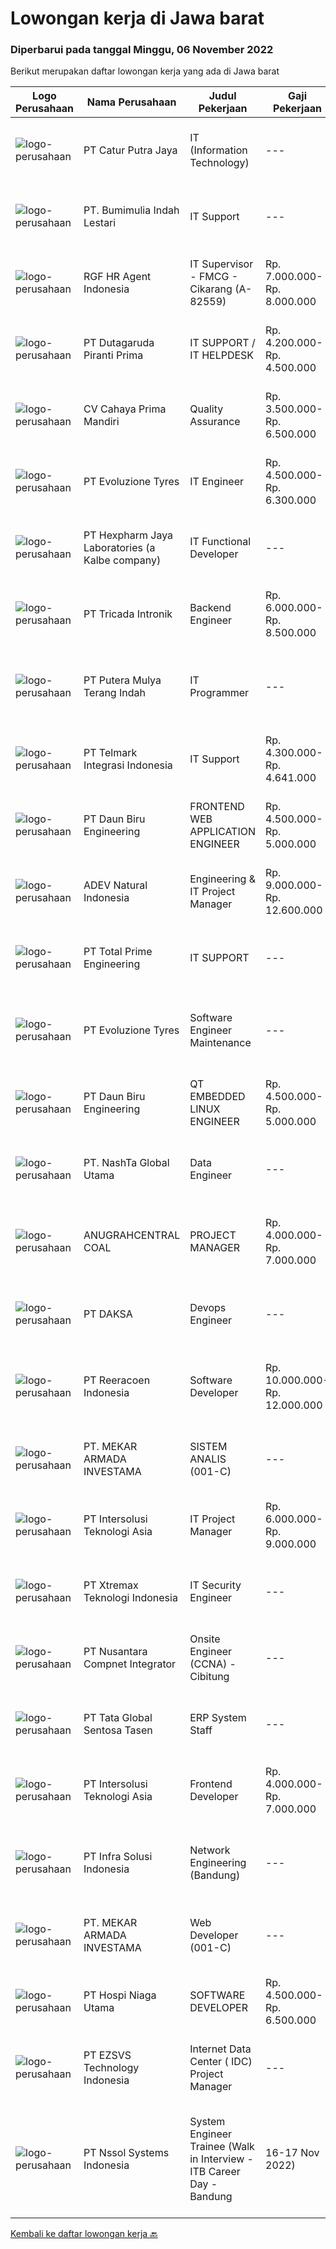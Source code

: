 
  # Lowongan kerja di Jawa barat

  ### Diperbarui pada tanggal Minggu, 06 November 2022

  Berikut merupakan daftar lowongan kerja yang ada di Jawa barat

  |Logo Perusahaan | Nama Perusahaan | Judul Pekerjaan | Gaji Pekerjaan | Lokasi | Deskripsi | Tanggal diunggah | Pranala |
  | -------------- | --------------- | --------------- | --------- | --------- | -------------- | ------- | ----------- |
  |![logo-perusahaan](https://image-service-cdn.seek.com.au/eaf1f8c9832d0804c42d28e1980546b013be9d62/ee4dce1061f3f616224767ad58cb2fc751b8d2dc)|PT Catur Putra Jaya|IT (Information Technology)|---|Bekasi|Deskripsi Pekerjaan: Melakukan pemeliharaan Software dan hardware komputer Menginstalasi software dan hardware komputer Menginstalasi dan...|Jumat, 04 November 2022|https://www.jobstreet.co.id/id/job/it-information-technology-4094602?token=0~41613855-350c-497d-9527-ab2e87a91654&sectionRank=1&jobId=jobstreet-id-job-4094602|
|![logo-perusahaan](https://image-service-cdn.seek.com.au/4e866234c521e017c094f1f9b95211cf41e7e0cb/ee4dce1061f3f616224767ad58cb2fc751b8d2dc)|PT. Bumimulia Indah Lestari|IT Support|---|Cikarang|Tugas Utama : Memberikan support IT yang baik terhadap user Membantu masalah operasional IT Mendokumentasikan operasional IT agar mudah dianalisa...|Kamis, 03 November 2022|https://www.jobstreet.co.id/id/job/it-support-4093117?token=0~41613855-350c-497d-9527-ab2e87a91654&sectionRank=2&jobId=jobstreet-id-job-4093117|
|![logo-perusahaan](https://image-service-cdn.seek.com.au/d5868152525c083dcbedb1aa22a408e592bdf7d2/ee4dce1061f3f616224767ad58cb2fc751b8d2dc)|RGF HR Agent Indonesia|IT Supervisor - FMCG - Cikarang (A-82559)|Rp. 7.000.000-Rp. 8.000.000|Cikarang|About The Company: The working venue is in Cikarang. Our client is a Japanese FMCG company. Currently, they are looking for IT Supervisor. Job...|Jumat, 04 November 2022|https://www.jobstreet.co.id/id/job/it-supervisor-fmcg-cikarang-a-82559-4093846?token=0~41613855-350c-497d-9527-ab2e87a91654&sectionRank=3&jobId=jobstreet-id-job-4093846|
|![logo-perusahaan](https://image-service-cdn.seek.com.au/eb343509fc34a63efed4afcff5773d5dcd423dda/ee4dce1061f3f616224767ad58cb2fc751b8d2dc)|PT Dutagaruda Piranti Prima|IT SUPPORT / IT HELPDESK|Rp. 4.200.000-Rp. 4.500.000|Bogor|Ensuring the software can run properly Support user for first layer of IT Operation Diagnose Hardware / Software Fault, Solve Technical and...|Rabu, 02 November 2022|https://www.jobstreet.co.id/id/job/it-support-it-helpdesk-4091552?token=0~41613855-350c-497d-9527-ab2e87a91654&sectionRank=4&jobId=jobstreet-id-job-4091552|
|![logo-perusahaan](https://image-service-cdn.seek.com.au/aa048b46f22645d9283cd413356b7fae886b03b9/ee4dce1061f3f616224767ad58cb2fc751b8d2dc)|CV Cahaya Prima Mandiri|Quality Assurance|Rp. 3.500.000-Rp. 6.500.000|Cirebon|Tugas pekerjaan Bertanggung jawab atas pengendalian seluruh dokumen Company Management System Bertanggung jawab atas dokumentasi hasil audit internal...|Sabtu, 05 November 2022|https://www.jobstreet.co.id/id/job/quality-assurance-4095054?token=0~41613855-350c-497d-9527-ab2e87a91654&sectionRank=5&jobId=jobstreet-id-job-4095054|
|![logo-perusahaan](https://image-service-cdn.seek.com.au/d415ba5fb171e50c979c559d0b4da95ed97782a1/ee4dce1061f3f616224767ad58cb2fc751b8d2dc)|PT Evoluzione Tyres|IT Engineer|Rp. 4.500.000-Rp. 6.300.000|Jawa Barat|Requirements: Candidate must possess at least Bachelor's Degree in Information Technology from Reputable University At least 1 Year of working...|Jumat, 04 November 2022|https://www.jobstreet.co.id/id/job/it-engineer-4094401?token=0~41613855-350c-497d-9527-ab2e87a91654&sectionRank=6&jobId=jobstreet-id-job-4094401|
|![logo-perusahaan](https://image-service-cdn.seek.com.au/8e94bb099ec7d7b74ebc5b40591f4b9967b2b204/ee4dce1061f3f616224767ad58cb2fc751b8d2dc)|PT Hexpharm Jaya Laboratories (a Kalbe company)|IT Functional Developer|---|Bekasi|Requirements: Bachelor degree in Information Technology, Information System &amp; Computer. Experience over 1 year of fresh graduate are welcome Have...|Jumat, 04 November 2022|https://www.jobstreet.co.id/id/job/it-functional-developer-4094885?token=0~41613855-350c-497d-9527-ab2e87a91654&sectionRank=7&jobId=jobstreet-id-job-4094885|
|![logo-perusahaan](https://image-service-cdn.seek.com.au/f59ae2c18bc86d08afe0fb5316a394830659e2c6/ee4dce1061f3f616224767ad58cb2fc751b8d2dc)|PT Tricada Intronik|Backend Engineer|Rp. 6.000.000-Rp. 8.500.000|Bandung|What will you do: Work closely with the senior backend engineer to solve business problems and needs, create a product roadmap, and contribute...|Sabtu, 05 November 2022|https://www.jobstreet.co.id/id/job/backend-engineer-4076298?token=0~41613855-350c-497d-9527-ab2e87a91654&sectionRank=8&jobId=jobstreet-id-job-4076298|
|![logo-perusahaan](https://image-service-cdn.seek.com.au/f58b134254410170b6684005db1ca8ec45db7476/ee4dce1061f3f616224767ad58cb2fc751b8d2dc)|PT Putera Mulya Terang Indah|IT Programmer|---|Bandung|Dicari: D3/S1 Teknik Informatika/Teknik Komputer/Ilmu Komputer. Menguasai Web based Programming Python, java, JavaScript, PHP(Codeigniter), C++, HTML....|Jumat, 04 November 2022|https://www.jobstreet.co.id/id/job/it-programmer-4081664?token=0~41613855-350c-497d-9527-ab2e87a91654&sectionRank=9&jobId=jobstreet-id-job-4081664|
|![logo-perusahaan](https://image-service-cdn.seek.com.au/97ce936c35f78ccdabdcbf04e87daf89523db485/ee4dce1061f3f616224767ad58cb2fc751b8d2dc)|PT Telmark Integrasi Indonesia|IT Support|Rp. 4.300.000-Rp. 4.641.000|Depok|PT Telmark Integrasi Indonesia membuka lowongan untuk posisi IT Support untuk penempatan Depok dengan kualifikasi : Usia maksimal 35 tahun...|Rabu, 02 November 2022|https://www.jobstreet.co.id/id/job/it-support-4090868?token=0~41613855-350c-497d-9527-ab2e87a91654&sectionRank=10&jobId=jobstreet-id-job-4090868|
|![logo-perusahaan](https://image-service-cdn.seek.com.au/d787d278f47a6254081e832bfb5cc9421805151d/ee4dce1061f3f616224767ad58cb2fc751b8d2dc)|PT Daun Biru Engineering|FRONTEND WEB APPLICATION ENGINEER|Rp. 4.500.000-Rp. 5.000.000|Depok|Daun Biru Engineering adalah perusahaan perawatan maju untuk industri, baik hardware, software maupun maintenance-services. Sedang membutuhkan...|Sabtu, 05 November 2022|https://www.jobstreet.co.id/id/job/frontend-web-application-engineer-4076147?token=0~41613855-350c-497d-9527-ab2e87a91654&sectionRank=11&jobId=jobstreet-id-job-4076147|
|![logo-perusahaan](https://image-service-cdn.seek.com.au/4875e9a0ac916018c809a8c7e10aefef89a01a86/ee4dce1061f3f616224767ad58cb2fc751b8d2dc)|ADEV Natural Indonesia|Engineering & IT Project Manager|Rp. 9.000.000-Rp. 12.600.000|Bogor|KUALIFIKASI Pendidikan formal minimal S1 dalam bidang teknik mesin / elektro manajemen proyek Pengalaman minimal 3 tahun sebagai Assisten Manager /...|Rabu, 02 November 2022|https://www.jobstreet.co.id/id/job/engineering-it-project-manager-4090307?token=0~41613855-350c-497d-9527-ab2e87a91654&sectionRank=12&jobId=jobstreet-id-job-4090307|
|![logo-perusahaan](https://image-service-cdn.seek.com.au/9fd5f14bf533c12de9fe5f9bdd02c688346bccaf/ee4dce1061f3f616224767ad58cb2fc751b8d2dc)|PT Total Prime Engineering|IT SUPPORT|---|Cikarang|Responsibilities: Respond phone, email from customer with applied SLA IT Support (Level-1) by phone or email or remote support Update progress...|Rabu, 02 November 2022|https://www.jobstreet.co.id/id/job/it-support-4090142?token=0~41613855-350c-497d-9527-ab2e87a91654&sectionRank=13&jobId=jobstreet-id-job-4090142|
|![logo-perusahaan](https://image-service-cdn.seek.com.au/d415ba5fb171e50c979c559d0b4da95ed97782a1/ee4dce1061f3f616224767ad58cb2fc751b8d2dc)|PT Evoluzione Tyres|Software Engineer Maintenance|---|Jawa Barat|Requirements : Candidate must possess Bachelor degree in Engineering (Electrical/Electronic/Mechatronics) or equivalent. At least 3 Year(s) of working...|Sabtu, 05 November 2022|https://www.jobstreet.co.id/id/job/software-engineer-maintenance-4084076?token=0~41613855-350c-497d-9527-ab2e87a91654&sectionRank=14&jobId=jobstreet-id-job-4084076|
|![logo-perusahaan](https://image-service-cdn.seek.com.au/4493c57ec5adebd16ff506014b2071b3008ab618/ee4dce1061f3f616224767ad58cb2fc751b8d2dc)|PT Daun Biru Engineering|QT EMBEDDED LINUX ENGINEER|Rp. 4.500.000-Rp. 5.000.000|Depok|Daun Biru Engineering adalah perusahaan perawatan maju untuk industri, baik hardware, software maupun maintenance-services. Sedang membutuhkan...|Sabtu, 05 November 2022|https://www.jobstreet.co.id/id/job/qt-embedded-linux-engineer-4076135?token=0~41613855-350c-497d-9527-ab2e87a91654&sectionRank=15&jobId=jobstreet-id-job-4076135|
|![logo-perusahaan](https://image-service-cdn.seek.com.au/e2400b5220ae88620452f1fc650fe14ea025f0f5/ee4dce1061f3f616224767ad58cb2fc751b8d2dc)|PT. NashTa Global Utama|Data Engineer|---|Depok|Requirement: Proven Experience in Data Engineer Familiar with ETL Tools and Data Management Familiar SQL, PL/SQL Familiar Data Management Familiar...|Sabtu, 05 November 2022|https://www.jobstreet.co.id/id/job/data-engineer-4076646?token=0~41613855-350c-497d-9527-ab2e87a91654&sectionRank=16&jobId=jobstreet-id-job-4076646|
|![logo-perusahaan](https://i.ibb.co/sqvTCh9/112815900-stock-vector-no-image-available-icon-flat-vector.webp)|ANUGRAHCENTRAL COAL|PROJECT MANAGER|Rp. 4.000.000-Rp. 7.000.000|Cirebon|Tugas dan Tanggungjawab : Menguasai teknik-teknik manajemen project secara umum Menguasai teknik presentasi dan negosiasi. Menguasai seluruh ms.office...|Jumat, 04 November 2022|https://www.jobstreet.co.id/id/job/project-manager-4093876?token=0~41613855-350c-497d-9527-ab2e87a91654&sectionRank=17&jobId=jobstreet-id-job-4093876|
|![logo-perusahaan](https://image-service-cdn.seek.com.au/a94504a489ba2c800804a637a6faa49967276d16/ee4dce1061f3f616224767ad58cb2fc751b8d2dc)|PT DAKSA|Devops Engineer|---|Bandung|Responbilities : Setup server and network for application system, including hardening &amp; security, high availibility, and Cl &amp; CD Pipeline....|Sabtu, 05 November 2022|https://www.jobstreet.co.id/id/job/devops-engineer-4077334?token=0~41613855-350c-497d-9527-ab2e87a91654&sectionRank=18&jobId=jobstreet-id-job-4077334|
|![logo-perusahaan](https://image-service-cdn.seek.com.au/d33bd8dd71322db8ea58cab3a99c9a2f44aec216/ee4dce1061f3f616224767ad58cb2fc751b8d2dc)|PT Reeracoen Indonesia|Software Developer|Rp. 10.000.000-Rp. 12.000.000|Depok|SOFTWARE R&amp;D ENGINEERING (DEPOK) [51813]COMPANY CATEGORY: Japanese Electronics Manufacturing JOB SUMMARY: Software R&amp;D/Engineering Android...|Jumat, 04 November 2022|https://www.jobstreet.co.id/id/job/software-developer-4094636?token=0~41613855-350c-497d-9527-ab2e87a91654&sectionRank=19&jobId=jobstreet-id-job-4094636|
|![logo-perusahaan](https://image-service-cdn.seek.com.au/ea3878530020faff4976260b03db0b82d422eb8b/ee4dce1061f3f616224767ad58cb2fc751b8d2dc)|PT. MEKAR ARMADA INVESTAMA|SISTEM ANALIS (001-C)|---|Bekasi|PT Mekar Armada Jaya berkembang sebagai salah satu perusahaan karoseri terbesar di Asia Tenggara. Selama lebih dari 40 tahun, perusahaan berkomitmen...|Jumat, 04 November 2022|https://www.jobstreet.co.id/id/job/sistem-analis-001-c-4094102?token=0~41613855-350c-497d-9527-ab2e87a91654&sectionRank=20&jobId=jobstreet-id-job-4094102|
|![logo-perusahaan](https://image-service-cdn.seek.com.au/f715d3e393651de2fe5a9214d72612dd30f629b2/ee4dce1061f3f616224767ad58cb2fc751b8d2dc)|PT Intersolusi Teknologi Asia|IT Project Manager|Rp. 6.000.000-Rp. 9.000.000|Bandung|Responsibilities: Establish a project and product management office (PMO), direct and coordinate the utilization of resources across divisions of the...|Kamis, 03 November 2022|https://www.jobstreet.co.id/id/job/it-project-manager-4072919?token=0~41613855-350c-497d-9527-ab2e87a91654&sectionRank=21&jobId=jobstreet-id-job-4072919|
|![logo-perusahaan](https://image-service-cdn.seek.com.au/ce74a79d8ea261e54cdae65dc8035221535675cf/ee4dce1061f3f616224767ad58cb2fc751b8d2dc)|PT Xtremax Teknologi Indonesia|IT Security Engineer|---|Bandung|We are looking for an experienced and knowledgeable IT Security Governance to join our Security Engineer team. You will be responsible for the...|Kamis, 03 November 2022|https://www.jobstreet.co.id/id/job/it-security-engineer-4072720?token=0~41613855-350c-497d-9527-ab2e87a91654&sectionRank=22&jobId=jobstreet-id-job-4072720|
|![logo-perusahaan](https://image-service-cdn.seek.com.au/faf1379cb2f8ff5c87162dc20c60c0d2f63dba1c/ee4dce1061f3f616224767ad58cb2fc751b8d2dc)|PT Nusantara Compnet Integrator|Onsite Engineer (CCNA) - Cibitung|---|Bekasi|Job Descriptions : Analyze customer needs Provide solutions and give recommendations to the customer according to their needs Preventive and...|Jumat, 04 November 2022|https://www.jobstreet.co.id/id/job/onsite-engineer-ccna-cibitung-4094575?token=0~41613855-350c-497d-9527-ab2e87a91654&sectionRank=23&jobId=jobstreet-id-job-4094575|
|![logo-perusahaan](https://image-service-cdn.seek.com.au/7c2f5e441cfdc00a92d72206fa726d44fd2c2ba0/ee4dce1061f3f616224767ad58cb2fc751b8d2dc)|PT Tata Global Sentosa Tasen|ERP System Staff|---|Jawa Barat|Spesifikasi : Mengerti komputer, diutamakan komputer akuntasi dan ERP System Minimal lulusan D3 Dapat bekerja sama dengan tim dan individu Gesit,...|Rabu, 02 November 2022|https://www.jobstreet.co.id/id/job/erp-system-staff-4078080?token=0~41613855-350c-497d-9527-ab2e87a91654&sectionRank=24&jobId=jobstreet-id-job-4078080|
|![logo-perusahaan](https://image-service-cdn.seek.com.au/f715d3e393651de2fe5a9214d72612dd30f629b2/ee4dce1061f3f616224767ad58cb2fc751b8d2dc)|PT Intersolusi Teknologi Asia|Frontend Developer|Rp. 4.000.000-Rp. 7.000.000|Jakarta Raya|Responsibilities :Your duties will include (but will not be limited to): Performing or directing website updates. Developing, maintaining and...|Jumat, 04 November 2022|https://www.jobstreet.co.id/id/job/frontend-developer-4081468?token=0~41613855-350c-497d-9527-ab2e87a91654&sectionRank=25&jobId=jobstreet-id-job-4081468|
|![logo-perusahaan](https://image-service-cdn.seek.com.au/1d28508741a18a8787327f3864aa8fb63be75845/ee4dce1061f3f616224767ad58cb2fc751b8d2dc)|PT Infra Solusi Indonesia|Network Engineering (Bandung)|---|Bandung|• Maksimal 35 Tahun• Min. D3 dari Teknik Komputer dan Sistem Informasi• Min. 1 tahun pengalaman sebagai Technical Support• Memiliki kemampuan dan...|Rabu, 02 November 2022|https://www.jobstreet.co.id/id/job/network-engineering-bandung-4090574?token=0~41613855-350c-497d-9527-ab2e87a91654&sectionRank=26&jobId=jobstreet-id-job-4090574|
|![logo-perusahaan](https://image-service-cdn.seek.com.au/ea3878530020faff4976260b03db0b82d422eb8b/ee4dce1061f3f616224767ad58cb2fc751b8d2dc)|PT. MEKAR ARMADA INVESTAMA|Web Developer (001-C)|---|Bekasi|PT Mekar Armada Jaya berkembang sebagai salah satu perusahaan karoseri terbesar di Asia Tenggara. Selama lebih dari 40 tahun, perusahaan berkomitmen...|Jumat, 04 November 2022|https://www.jobstreet.co.id/id/job/web-developer-001-c-4094150?token=0~41613855-350c-497d-9527-ab2e87a91654&sectionRank=27&jobId=jobstreet-id-job-4094150|
|![logo-perusahaan](https://image-service-cdn.seek.com.au/c20a40111addd693b14bab523974c8085c63922f/ee4dce1061f3f616224767ad58cb2fc751b8d2dc)|PT Hospi Niaga Utama|SOFTWARE DEVELOPER|Rp. 4.500.000-Rp. 6.500.000|Bandung|Kualifikasi: Maksimal 30 tahun Pendidikan Minimal S1 Jurusan Teknik Informatika, Informasi Teknologi atau Sistem Informasi Berpengalam minimal 1 tahun...|Jumat, 04 November 2022|https://www.jobstreet.co.id/id/job/software-developer-4082613?token=0~41613855-350c-497d-9527-ab2e87a91654&sectionRank=28&jobId=jobstreet-id-job-4082613|
|![logo-perusahaan](https://image-service-cdn.seek.com.au/222ef7f904e92ed3cfb7de4aed6e07aa06164392/ee4dce1061f3f616224767ad58cb2fc751b8d2dc)|PT EZSVS Technology Indonesia|Internet Data Center ( IDC) Project Manager|---|Jakarta Raya|Qualification : University graduate, proficient in English, able to communicate with the headquarters. Can Speak mandarin will be have plus More than...|Kamis, 03 November 2022|https://www.jobstreet.co.id/id/job/internet-data-center-idc-project-manager-4079712?token=0~41613855-350c-497d-9527-ab2e87a91654&sectionRank=29&jobId=jobstreet-id-job-4079712|
|![logo-perusahaan](https://image-service-cdn.seek.com.au/79505d4fb40d00b83f6fa36deeb6390095b4b0ea/ee4dce1061f3f616224767ad58cb2fc751b8d2dc)|PT Nssol Systems Indonesia|System Engineer Trainee (Walk in Interview - ITB Career Day - Bandung | 16-17 Nov 2022)|---|Jakarta Pusat|Purpose of the position:System Engineer for system development project such as ERP implementation and scratch system.Qualification: Fresh Graduate or...|Rabu, 02 November 2022|https://www.jobstreet.co.id/id/job/system-engineer-trainee-walk-in-interview-itb-career-day-bandung-%7C-16-17-nov-2022-4091706?token=0~41613855-350c-497d-9527-ab2e87a91654&sectionRank=30&jobId=jobstreet-id-job-4091706|


  [Kembali ke daftar lowongan kerja 🔙](../README.md#daftar-lowongan-kerja)
  